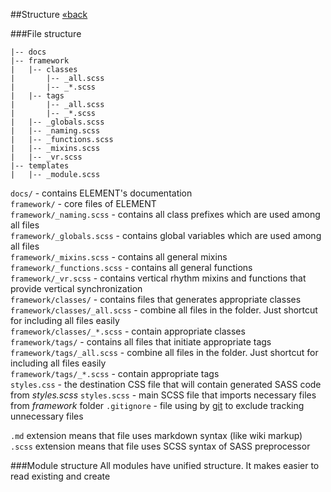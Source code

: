 ##Structure [&laquo;back](https://github.com/kalopsia/element/blob/master/docs/0_preface.md)

###File structure
```
|-- docs
|-- framework
|   |-- classes
|       |-- _all.scss
|       |-- _*.scss
|   |-- tags
|       |-- _all.scss
|       |-- _*.scss
|   |-- _globals.scss
|   |-- _naming.scss
|   |-- _functions.scss
|   |-- _mixins.scss
|   |-- _vr.scss
|-- templates
|   |-- _module.scss
```

``docs/`` - contains ELEMENT's documentation<br/>
``framework/`` - core files of ELEMENT<br/>
``framework/_naming.scss`` - contains all class prefixes which are used among all files<br/>
``framework/_globals.scss`` - contains global variables which are used among all files<br/>
``framework/_mixins.scss`` - contains all general mixins<br/>
``framework/_functions.scss`` - contains all general functions<br/>
``framework/_vr.scss`` - contains vertical rhythm mixins and functions that provide vertical synchronization<br/>
``framework/classes/`` - contains files that generates appropriate classes<br/>
``framework/classes/_all.scss`` - combine all files in the folder. Just shortcut for including all files easily<br/>
``framework/classes/_*.scss`` - contain appropriate classes<br/>
``framework/tags/`` - contains all files that initiate appropriate tags<br/>
``framework/tags/_all.scss`` - combine all files in the folder. Just shortcut for including all files easily<br/>
``framework/tags/_*.scss`` - contain appropriate tags<br/>
``styles.css`` - the destination CSS file that will contain generated SASS code from *styles.scss*
``styles.scss`` - main SCSS file that imports necessary files from *framework* folder
``.gitignore`` - file using by [git](http://en.wikipedia.org/wiki/Git_(software)) to exclude tracking unnecessary files

``.md`` extension means that file uses markdown syntax (like wiki markup)<br/>
``.scss`` extension means that file uses SCSS syntax of SASS preprocessor

###Module structure
All modules have unified structure. It makes easier to read existing and create